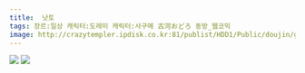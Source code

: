 ```yaml
---
title:  낫토
tags: 장르:일상 캐릭터:도레미 캐릭터:사구메 古河おどろ 동방_웹코믹
image: http://crazytempler.ipdisk.co.kr:81/publist/HDD1/Public/doujin/ghap/5648/001.jpg
---
```

<img src="http://crazytempler.ipdisk.co.kr:81/publist/HDD1/Public/doujin/ghap/5648/001.jpg">
<img src="http://crazytempler.ipdisk.co.kr:81/publist/HDD1/Public/doujin/ghap/5648/002.jpg">
